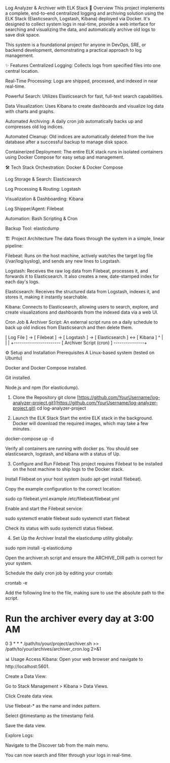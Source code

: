 Log Analyzer & Archiver with ELK Stack
🚀 Overview
This project implements a complete, end-to-end centralized logging and archiving solution using the ELK Stack (Elasticsearch, Logstash, Kibana) deployed via Docker. It's designed to collect system logs in real-time, provide a web interface for searching and visualizing the data, and automatically archive old logs to save disk space.

This system is a foundational project for anyone in DevOps, SRE, or backend development, demonstrating a practical approach to log management.

✨ Features
Centralized Logging: Collects logs from specified files into one central location.

Real-Time Processing: Logs are shipped, processed, and indexed in near real-time.

Powerful Search: Utilizes Elasticsearch for fast, full-text search capabilities.

Data Visualization: Uses Kibana to create dashboards and visualize log data with charts and graphs.

Automated Archiving: A daily cron job automatically backs up and compresses old log indices.

Automated Cleanup: Old indices are automatically deleted from the live database after a successful backup to manage disk space.

Containerized Deployment: The entire ELK stack runs in isolated containers using Docker Compose for easy setup and management.

🛠️ Tech Stack
Orchestration: Docker & Docker Compose

Log Storage & Search: Elasticsearch

Log Processing & Routing: Logstash

Visualization & Dashboarding: Kibana

Log Shipper/Agent: Filebeat

Automation: Bash Scripting & Cron

Backup Tool: elasticdump

🏗️ Project Architecture
The data flows through the system in a simple, linear pipeline:

Filebeat: Runs on the host machine, actively watches the target log file (/var/log/syslog), and sends any new lines to Logstash.

Logstash: Receives the raw log data from Filebeat, processes it, and forwards it to Elasticsearch. It also creates a new, date-stamped index for each day's logs.

Elasticsearch: Receives the structured data from Logstash, indexes it, and stores it, making it instantly searchable.

Kibana: Connects to Elasticsearch, allowing users to search, explore, and create visualizations and dashboards from the indexed data via a web UI.

Cron Job & Archiver Script: An external script runs on a daily schedule to back up old indices from Elasticsearch and then delete them.

[ Log File ] -> [ Filebeat ] -> [ Logstash ] -> [ Elasticsearch ] <-> [ Kibana ]
      ^                                                                   |
      |                                                                   |
      +----------------------- [ Archiver Script (cron) ] ---------------+

⚙️ Setup and Installation
Prerequisites
A Linux-based system (tested on Ubuntu)

Docker and Docker Compose installed.

Git installed.

Node.js and npm (for elasticdump).

1. Clone the Repository
git clone [https://github.com/YourUsername/log-analyzer-project.git](https://github.com/YourUsername/log-analyzer-project.git)
cd log-analyzer-project

2. Launch the ELK Stack
Start the entire ELK stack in the background. Docker will download the required images, which may take a few minutes.

docker-compose up -d

Verify all containers are running with docker ps. You should see elasticsearch, logstash, and kibana with a status of Up.

3. Configure and Run Filebeat
This project requires Filebeat to be installed on the host machine to ship logs to the Docker stack.

Install Filebeat on your host system (sudo apt-get install filebeat).

Copy the example configuration to the correct location:

sudo cp filebeat.yml.example /etc/filebeat/filebeat.yml

Enable and start the Filebeat service:

sudo systemctl enable filebeat
sudo systemctl start filebeat

Check its status with sudo systemctl status filebeat.

4. Set Up the Archiver
Install the elasticdump utility globally:

sudo npm install -g elasticdump

Open the archiver.sh script and ensure the ARCHIVE_DIR path is correct for your system.

Schedule the daily cron job by editing your crontab:

crontab -e

Add the following line to the file, making sure to use the absolute path to the script.

# Run the archiver every day at 3:00 AM
0 3 * * * /path/to/your/project/archiver.sh >> /path/to/your/archives/archiver_cron.log 2>&1

📊 Usage
Access Kibana: Open your web browser and navigate to http://localhost:5601.

Create a Data View:

Go to Stack Management > Kibana > Data Views.

Click Create data view.

Use filebeat-* as the name and index pattern.

Select @timestamp as the timestamp field.

Save the data view.

Explore Logs:

Navigate to the Discover tab from the main menu.

You can now search and filter through your logs in real-time.

